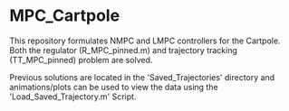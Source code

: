 # MPC_Cartpole

This repository formulates NMPC and LMPC controllers for the Cartpole. Both the regulator (R_MPC_pinned.m) and trajectory tracking (TT_MPC_pinned) problem are solved.

Previous solutions are located in the 'Saved_Trajectories' directory and animations/plots can be used to view the data using the 'Load_Saved_Trajectory.m' Script.
